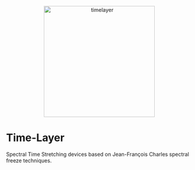 <p align="center">
  <img src="https://github.com/tmartinez88/Time-Layer/blob/main/images/timelayer.png?raw=true" width="300" title="timelayer">
</p>

# Time-Layer
 Spectral Time Stretching devices based on Jean-François Charles spectral freeze techniques.
